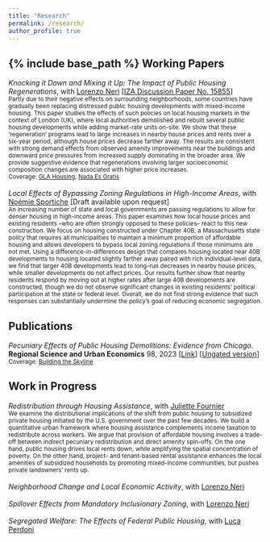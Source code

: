 ```yaml
---
title: "Research"
permalink: /research/
author_profile: true
---
```

{% include base_path %}
**Working Papers**
------

*Knocking it Down and Mixing it Up: The Impact of Public Housing Regenerations*, with [Lorenzo Neri](https://sites.google.com/view/lorenzoneri) \[[IZA Discussion Paper No. 15855](https://papers.ssrn.com/sol3/papers.cfm?abstract_id=4319009)\]  <br> <sub> Partly due to their negative effects on surrounding neighborhoods, some countries have gradually been replacing distressed public housing developments with mixed-income housing. This paper studies the effects of such policies on local housing markets in the context of London (UK), where local authorities demolished and rebuilt several public housing developments while adding market-rate units on-site. We show that these ‘regeneration’ programs lead to large increases in nearby house prices and rents over a six-year period, although house prices decrease farther away. The results are consistent with strong demand effects from observed amenity improvements near the buildings and downward price pressures from increased supply dominating in the broader area. We provide suggestive evidence that regenerations involving larger socioeconomic composition changes are associated with higher price increases. </sub> <br> <sub> Coverage: [GLA Housing](https://www.london.gov.uk/media/102314/download), [Nada Es Gratis](https://nadaesgratis.es/admin/son-los-edificios-de-renta-mixta-la-solucion-a-los-problemas-de-la-vivienda-publica) </sub>
<br>
<br>
*Local Effects of Bypassing Zoning Regulations in High-Income Areas*, with [Noémie Sportiche](https://noemiesportiche.netlify.app/) [Draft available upon request]  <br> <sub>An increasing number of state and local governments are passing regulations to allow for denser housing in high-income areas. This paper examines how local house prices and existing residents –who are often strongly opposed to these policies– react to this new construction. We focus on housing constructed under Chapter 40B, a Massachusetts state policy that requires all municipalities to maintain a minimum proportion of affordable housing and allows developers to bypass local zoning regulations if those minimums are not met. Using a difference-in-differences design that compares housing located near 40B developments to housing located slightly farther away paired with rich individual-level data, we find that larger 40B developments lead to long-run decreases in nearby house prices, while smaller developments do not affect prices. Our results further show that nearby residents respond by moving out at higher rates after large 40B developments are constructed, though we do not observe significant changes in existing residents’ political participation at the state or federal level. Overall, we do not find strong evidence that such responses can substantially undermine the policy’s goal of reducing economic segregation.</sub>

**Publications**
------

*Pecuniary Effects of Public Housing Demolitions: Evidence from Chicago*. **Regional Science and Urban Economics** 98, 2023 \[[Link](https://www.sciencedirect.com/science/article/pii/S0166046222000850)\] \[[Ungated version](../files/20220513_Paper_Demolitions.pdf)\] <br>
<sub> Coverage: [Building the Skyline](https://buildingtheskyline.org/supply-and-rents/) </sub>

**Work in Progress**
------
<!--
<details> <summary> <i>Local Effects of Bypassing Zoning Regulations in High-Income Areas</i>, with <a href="[https://Example.com](https://noemiesportiche.netlify.app/)"><mark class="color:blue;">Noémie Sportiche</p></mark> </summary> <sub> An increasing number of jurisdictions are passing regulations to allow for denser housing in high-income areas. This paper examines how local house prices and existing residents -who are often strongly opposed to these policies- react to this new construction. We focus on housing constructed under Chapter 40B, a Massachusetts state policy that requires all municipalities to maintain a minimum proportion of affordable housing and allows developers to bypass local zoning regulations if those minimums are not met. Using a difference-in-differences design that compares housing located near 40B developments to housing located slightly farther away paired with rich individual-level data, we provide two sets of results. First, large 40B developments lead to substantial decreases in nearby house prices, while smaller developments do not affect prices. Second, nearby residents respond by moving out at higher rates after large 40B developments are constructed, although we do not observe significant changes in existing residents’ political participation at the state or federal level. </sub> </details>
-->

*Redistribution through Housing Assistance*, with [Juliette Fournier](https://juliettefournier.site/)  <br> <sub>We examine the distributional implications of the shift from public housing to subsidized private housing initiated by the U.S. government over the past few decades. We build a quantitative urban framework where housing assistance complements income taxation to redistribute across workers. We argue that provision of affordable housing involves a trade-off between indirect pecuniary redistribution and direct amenity spin-offs. On the one hand, public housing drives local rents down, while amplifying the spatial concentration of poverty. On the other hand, project- and tenant-based rental assistance enhances the local amenities of subsidized households by promoting mixed-income communities, but pushes private landowners’ rents up. </sub>
<br>
<br>
*Neighborhood Change and Local Economic Activity*, with [Lorenzo Neri](https://sites.google.com/view/lorenzoneri)
<br>
<br>
*Spillover Effects from Mandatory Inclusionary Zoning*, with [Lorenzo Neri](https://sites.google.com/view/lorenzoneri)
<br>
<br>
*Segregated Welfare: The Effects of Federal Public Housing*, with [Luca Perdoni](https://www.lucaperdoni.com/)

<!--
* &quot;**Redistribution through Housing Assistance**&quot; <br > *joint with [Juliette Fournier](https://juliettefournier.site/)* <br > **Abstract**: We examine the distributional implications of the shift from public housing to subsidized private housing initiated by the U.S. government over the past few decades. We build a quantitative urban framework where housing assistance complements income taxation to redistribute across workers. We argue that provision of affordable housing involves a trade-off between indirect pecuniary redistribution and direct amenity spin-offs. On the one hand, public housing drives local rents down, while amplifying the spatial concentration of poverty. On the other hand, project- and tenant-based rental assistance enhances the local amenities of subsidized households by promoting mixed-income communities, but pushes private landowners’ rents up.

* &quot;**The Impact of Fair Share Housing Policies on Health and Opportunity: Evidence from Massachusetts' Chapter 40B**&quot; <br > *joint with [Noémie Sportiche](https://noemiesportiche.netlify.app/), [David Cutler](https://scholar.harvard.edu/cutler/home), [Madeleine Daepp](http://www.madeleinedaepp.com/), and Erin Graves*

-->
